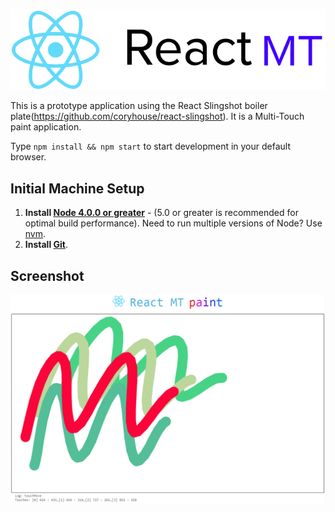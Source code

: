 <p align="center"><img src="https://github.com/alfanhui/react-MT/blob/master/docs/REACT%20MT.png"/></p>

This is a prototype application using the React Slingshot boiler plate(https://github.com/coryhouse/react-slingshot). It is a Multi-Touch paint application. 

Type `npm install && npm start` to start development in your default browser.

## Initial Machine Setup
1. **Install [Node 4.0.0 or greater](https://nodejs.org)** - (5.0 or greater is recommended for optimal build performance). Need to run multiple versions of Node? Use [nvm](https://github.com/creationix/nvm).
2. **Install [Git](https://git-scm.com/downloads)**. 


## Screenshot
<p align="center"><img src="https://github.com/alfanhui/react-MT/blob/master/docs/React_MT.png"/></p>
